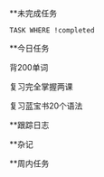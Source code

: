 
**未完成任务
```dataview
TASK WHERE !completed
```

**今日任务

背200单词

复习完全掌握两课

复习蓝宝书20个语法



**跟踪日志


**杂记



**周内任务
